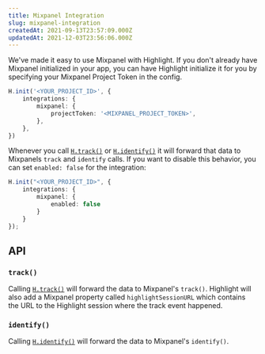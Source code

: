 ```yaml
---
title: Mixpanel Integration
slug: mixpanel-integration
createdAt: 2021-09-13T23:57:09.000Z
updatedAt: 2021-12-03T23:56:06.000Z
---
```


We've made it easy to use Mixpanel with Highlight. If you don't already have Mixpanel initialized in your app, you can have Highlight initialize it for you by specifying your Mixpanel Project Token in the config.

```typescript
H.init('<YOUR_PROJECT_ID>', {
	integrations: {
		mixpanel: {
			projectToken: '<MIXPANEL_PROJECT_TOKEN>',
		},
	},
})
```

Whenever you call [`H.track()`](/sdk/client#Htrack) or [`H.identify()`](/sdk/client#Hidentify) it will forward that data to Mixpanels `track` and `identify` calls. If you want to disable this behavior, you can set `enabled: false` for the integration:

```typescript
H.init("<YOUR_PROJECT_ID>", {
	integrations: {
		mixpanel: {
			enabled: false
		}
	}
});
```

## API

### `track()`

Calling [`H.track()`](/sdk/client#Htrack) will forward the data to Mixpanel's `track()`. Highlight will also add a Mixpanel property called `highlightSessionURL` which contains the URL to the Highlight session where the track event happened.

### `identify()`

Calling [`H.identify()`](/sdk/client#Hidentify) will forward the data to Mixpanel's `identify()`.

